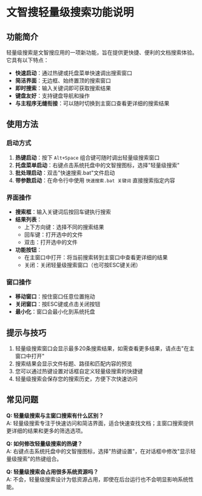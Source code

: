 # 文智搜轻量级搜索功能说明

## 功能简介

轻量级搜索是文智搜应用的一项新功能，旨在提供更快捷、便利的文档搜索体验。它具有以下特点：

- **快速启动**：通过热键或托盘菜单快速调出搜索窗口
- **简洁界面**：无边框、始终置顶的搜索窗口
- **即时搜索**：输入关键词即可获取搜索结果
- **键盘友好**：支持键盘导航和操作
- **与主程序无缝衔接**：可以随时切换到主窗口查看更详细的搜索结果

## 使用方法

### 启动方式

1. **热键启动**：按下 `Alt+Space` 组合键可随时调出轻量级搜索窗口
2. **托盘菜单启动**：右键点击系统托盘中的文智搜图标，选择"轻量级搜索"
3. **批处理启动**：双击"快速搜索.bat"文件启动
4. **带参数启动**：在命令行中使用 `快速搜索.bat 关键词` 直接搜索指定内容

### 界面操作

- **搜索框**：输入关键词后按回车键执行搜索
- **结果列表**：
  - 上下方向键：选择不同的搜索结果
  - 回车键：打开选中的文件
  - 双击：打开选中的文件
- **功能按钮**：
  - 在主窗口中打开：将当前搜索转到主窗口中查看更详细的结果
  - 关闭：关闭轻量级搜索窗口（也可按ESC键关闭）

### 窗口操作

- **移动窗口**：按住窗口任意位置拖动
- **关闭窗口**：按ESC键或点击关闭按钮
- **最小化**：窗口会最小化到系统托盘

## 提示与技巧

1. 轻量级搜索窗口会显示最多20条搜索结果，如需查看更多结果，请点击"在主窗口中打开"
2. 搜索结果会显示文件标题、路径和匹配内容的预览
3. 您可以通过热键设置对话框自定义轻量级搜索的快捷键
4. 轻量级搜索会保存您的搜索历史，方便下次快速访问

## 常见问题

**Q: 轻量级搜索与主窗口搜索有什么区别？**  
A: 轻量级搜索专注于快速访问和简洁界面，适合快速查找文档；主窗口搜索提供更详细的结果和更多的筛选选项。

**Q: 如何修改轻量级搜索的热键？**  
A: 右键点击系统托盘中的文智搜图标，选择"热键设置"，在对话框中修改"显示轻量级搜索"的热键组合。

**Q: 轻量级搜索会占用很多系统资源吗？**  
A: 不会，轻量级搜索设计为低资源占用，即使在后台运行也不会明显影响系统性能。 
